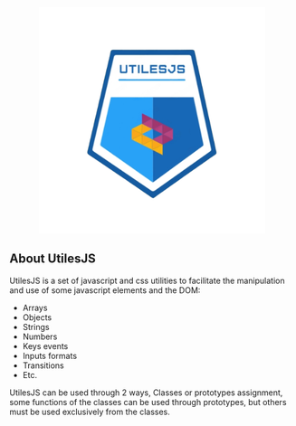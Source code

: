 <p align="center"><img src="./logo.png" width="400" alt="UtilesJS Logo"></p>

## About UtilesJS
UtilesJS is a set of javascript and css utilities to facilitate the manipulation and use of some javascript elements and the DOM:

- Arrays
- Objects
- Strings
- Numbers
- Keys events
- Inputs formats
- Transitions
- Etc.

UtilesJS can be used through 2 ways, Classes or prototypes assignment, some functions of the classes can be used through prototypes, but others must be used exclusively from the classes.

